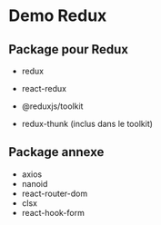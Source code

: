 # Demo Redux

## Package pour Redux
- redux
- react-redux
- @reduxjs/toolkit

- redux-thunk (inclus dans le toolkit)

## Package annexe
- axios
- nanoid
- react-router-dom
- clsx
- react-hook-form